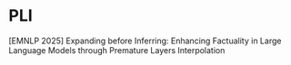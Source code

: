 # PLI
[EMNLP 2025] Expanding before Inferring: Enhancing Factuality in Large Language Models through Premature Layers Interpolation
